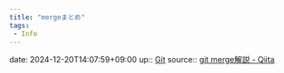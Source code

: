 ```yaml
---
title: "mergeまとめ"
tags:
 - Info
---
```


date: 2024-12-20T14:07:59+09:00
up:: [Git](../Bar/App/Git.md)
source:: [git merge解説 - Qiita](https://qiita.com/yunano/items/9f48fedca0a58f3befd1)

